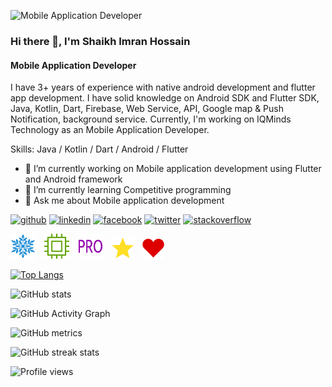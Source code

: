 ![Mobile Application Developer](https://media-exp1.licdn.com/dms/image/C5616AQEombMCEiCc4g/profile-displaybackgroundimage-shrink_200_800/0/1596394112009?e=1665014400&v=beta&t=qSXAAXGwnlTSEYL_EegqIu2vWpgNRTjls9kqicqb_A0)

### Hi there 👋, I'm Shaikh Imran Hossain
#### Mobile Application Developer


I have 3+ years of experience with native android development and flutter app development.
I have solid knowledge on Android SDK and Flutter SDK, Java, Kotlin, Dart, Firebase, Web Service, API, Google map & Push Notification, background service. Currently, I'm working on IQMinds Technology as an Mobile Application Developer.

Skills: Java / Kotlin / Dart / Android / Flutter

- 🔭 I’m currently working on Mobile application development using Flutter and Android framework 
- 🌱 I’m currently learning Competitive programming 
- 💬 Ask me about Mobile application development 


[<img src='https://cdn.jsdelivr.net/npm/simple-icons@3.0.1/icons/github.svg' alt='github' height='40'>](https://github.com/https://github.com/ski96277)  [<img src='https://cdn.jsdelivr.net/npm/simple-icons@3.0.1/icons/linkedin.svg' alt='linkedin' height='40'>](https://www.linkedin.com/in/https://www.linkedin.com/in/imransk96277//)  [<img src='https://cdn.jsdelivr.net/npm/simple-icons@3.0.1/icons/facebook.svg' alt='facebook' height='40'>](https://www.facebook.com/https://www.facebook.com/ski96277)  [<img src='https://cdn.jsdelivr.net/npm/simple-icons@3.0.1/icons/twitter.svg' alt='twitter' height='40'>](https://twitter.com/https://twitter.com/ski96277)  [<img src='https://cdn.jsdelivr.net/npm/simple-icons@3.0.1/icons/stackoverflow.svg' alt='stackoverflow' height='40'>](https://stackoverflow.com/users/https://stackoverflow.com/users/7606425/imran-sk)  

<a href='https://archiveprogram.github.com/'><img src='https://raw.githubusercontent.com/acervenky/animated-github-badges/master/assets/acbadge.gif' width='40' height='40'></a> <a href='https://docs.github.com/en/developers'><img src='https://raw.githubusercontent.com/acervenky/animated-github-badges/master/assets/devbadge.gif' width='40' height='40'></a> <a href='https://github.com/pricing'><img src='https://raw.githubusercontent.com/acervenky/animated-github-badges/master/assets/pro.gif' width='40' height='40'></a> <a href='https://stars.github.com/'><img src='https://raw.githubusercontent.com/acervenky/animated-github-badges/master/assets/starbadge.gif' width='35' height='35'></a> <a href='https://docs.github.com/en/github/supporting-the-open-source-community-with-github-sponsors'><img src='https://raw.githubusercontent.com/acervenky/animated-github-badges/master/assets/sponsorbadge.gif' width='35' height='35'></a> 

[![Top Langs](https://github-readme-stats.vercel.app/api/top-langs/?username=https://github.com/ski96277)](https://github.com/anuraghazra/github-readme-stats)

![GitHub stats](https://github-readme-stats.vercel.app/api?username=https://github.com/ski96277&show_icons=true&count_private=true)  

![GitHub Activity Graph](https://activity-graph.herokuapp.com/graph?username=https://github.com/ski96277)  

![GitHub metrics](https://metrics.lecoq.io/https://github.com/ski96277)  

![GitHub streak stats](https://github-readme-streak-stats.herokuapp.com/?user=https://github.com/ski96277)  

![Profile views](https://gpvc.arturio.dev/https://github.com/ski96277)  

